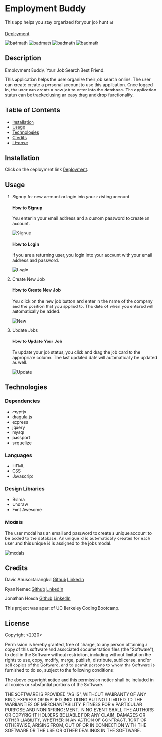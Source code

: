 # Employment Buddy

This app helps you stay organized for your job hunt 📊

[Deployment](https://employmentbuddy.herokuapp.com/)

![badmath](https://img.shields.io/github/issues/anusontarangkul/employment-buddy)
![badmath](https://img.shields.io/github/forks/anusontarangkul/employment-buddy)
![badmath](https://img.shields.io/github/stars/anusontarangkul/employment-buddy)
![badmath](https://img.shields.io/github/license/anusontarangkul/employment-buddy)

## Description

Employment Buddy, Your Job Search Best Friend.

This application helps the user organize their job search online. The user can create create a personal account to use this application. Once logged in, the user can create a new job to enter into the database. The application status can be tracked using an easy drag and drop functionality.

## Table of Contents

- [Installation](#installation)
- [Usage](#usage)
- [Technologies](#technologies)
- [Credits](#credits)
- [License](#license)

## Installation

Click on the deployment link [Deployment](https://employmentbuddy.herokuapp.com/).

## Usage

<ol>
<li>Signup for new account or login into your existing account</li>

#### How to Signup

You enter in your email address and a custom password to create an account.

![Signup](readme-images/signup.gif)

#### How to Login

If you are a returning user, you login into your account with your email address and password.

![Login](readme-images/login.gif)

<li>Create New Job</li>

#### How to Create New Job

You click on the new job button and enter in the name of the company and the position that you applied to. The date of when you entered will automatically be added.

![New](readme-images/addjob.gif)

<li>Update Jobs</li>

#### How to Update Your Job

To update your job status, you click and drag the job card to the appropriate column. The last updated date will automatically be updated as well.

![Update](readme-images/update-job.gif)

</ol>

## Technologies

### Dependencies

- cryptjs
- dragula.js
- express
- jquery
- mysql
- passport
- sequelize

### Languages

- HTML
- CSS
- Javascript

### Design Libraries

- Bulma
- Undraw
- Font Awesome

### Modals

The user modal has an email and password to create a unique account to be added to the database. An unique id is automatically created for each user and this unique id is assigned to the jobs modal.

![modals](readme-images/modals.png)

## Credits

David Anusontarangkul
[Github](https://github.com/anusontarangkul)
[LinkedIn](https://www.linkedin.com/in/anusontarangkul/)

Ryan Nemec
[Github](https://github.com/perfectoment)
[LinkedIn](https://www.linkedin.com/in/ryan-nemec-5a6b3a66/)

Jonathan Honda
[Github](https://github.com/hondahelix)
[LinkedIn](https://www.linkedin.com/in/jonathan-honda-778430153/)

This project was apart of UC Berkeley Coding Bootcamp.

## License

Copyright <2020> <COPYRIGHT HOLDER>

Permission is hereby granted, free of charge, to any person obtaining a copy of this software and associated documentation files (the "Software"), to deal in the Software without restriction, including without limitation the rights to use, copy, modify, merge, publish, distribute, sublicense, and/or sell copies of the Software, and to permit persons to whom the Software is furnished to do so, subject to the following conditions:

The above copyright notice and this permission notice shall be included in all copies or substantial portions of the Software.

THE SOFTWARE IS PROVIDED "AS IS", WITHOUT WARRANTY OF ANY KIND, EXPRESS OR IMPLIED, INCLUDING BUT NOT LIMITED TO THE WARRANTIES OF MERCHANTABILITY, FITNESS FOR A PARTICULAR PURPOSE AND NONINFRINGEMENT. IN NO EVENT SHALL THE AUTHORS OR COPYRIGHT HOLDERS BE LIABLE FOR ANY CLAIM, DAMAGES OR OTHER LIABILITY, WHETHER IN AN ACTION OF CONTRACT, TORT OR OTHERWISE, ARISING FROM, OUT OF OR IN CONNECTION WITH THE SOFTWARE OR THE USE OR OTHER DEALINGS IN THE SOFTWARE.
